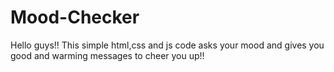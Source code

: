 # Mood-Checker
Hello guys!! This simple html,css and js code asks your mood and gives you good and warming messages to cheer you up!!
